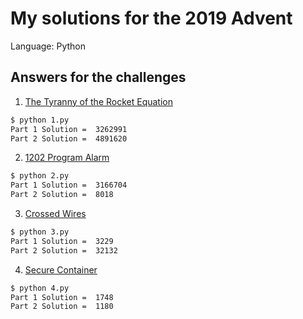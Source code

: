 # My solutions for the 2019 Advent

Language: Python

## Answers for the challenges
1. [The Tyranny of the Rocket Equation](https://adventofcode.com/2019/day/1)
```bash
$ python 1.py
Part 1 Solution =  3262991
Part 2 Solution =  4891620
```
2. [1202 Program Alarm](https://adventofcode.com/2019/day/2)  
```bash
$ python 2.py
Part 1 Solution =  3166704
Part 2 Solution =  8018
```
3. [Crossed Wires](https://adventofcode.com/2019/day/3)  
```bash
$ python 3.py
Part 1 Solution =  3229
Part 2 Solution =  32132 
```
4. [Secure Container](https://adventofcode.com/2019/day/4)  
```bash
$ python 4.py
Part 1 Solution =  1748
Part 2 Solution =  1180 
```
